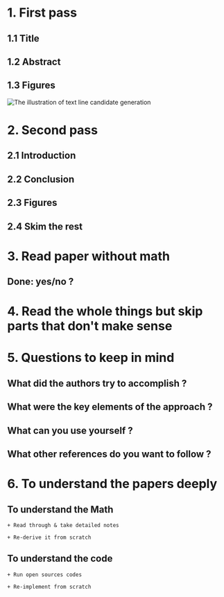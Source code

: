 # 1. First pass 

## 1.1 Title

## 1.2 Abstract 

## 1.3 Figures

![The illustration of text line candidate generation](./images/illustration_text_line.jpg)


# 2. Second pass 

## 2.1 Introduction 

## 2.2 Conclusion

## 2.3 Figures 

## 2.4 Skim the rest 

# 3. Read paper without math 

## Done: yes/no ?

# 4. Read the whole things but skip parts that don't make sense

# 5. Questions to keep in mind 

## What did the authors try to accomplish ?

## What were the key elements of the approach ?

## What can you use yourself ?

## What other references do you want to follow ?

# 6. To understand the papers deeply 

## To understand the Math 

    + Read through & take detailed notes

    + Re-derive it from scratch 

## To understand the code 
    + Run open sources codes 

    + Re-implement from scratch 
